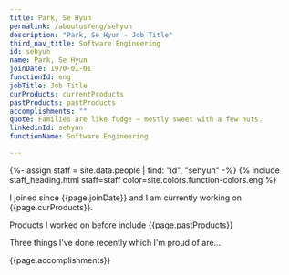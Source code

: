 ```yaml
---
title: Park, Se Hyun
permalink: /aboutus/eng/sehyun
description: "Park, Se Hyun - Job Title"
third_nav_title: Software Engineering
id: sehyun
name: Park, Se Hyun
joinDate: 1970-01-01
functionId: eng
jobTitle: Job Title
curProducts: currentProducts
pastProducts: pastProducts
accomplishments: ""
quote: Families are like fudge – mostly sweet with a few nuts.
linkedinId: sehyun
functionName: Software Engineering

---
```


{%- assign staff = site.data.people | find: "id", "sehyun" -%}
{% include staff_heading.html staff=staff color=site.colors.function-colors.eng %}

<p>I joined since {{page.joinDate}} and I am currently working on {{page.curProducts}}.</p>

<p>Products I worked on before include {{page.pastProducts}}</p>

<p>Three things I've done recently which I'm proud of are...</p>
{{page.accomplishments}}
